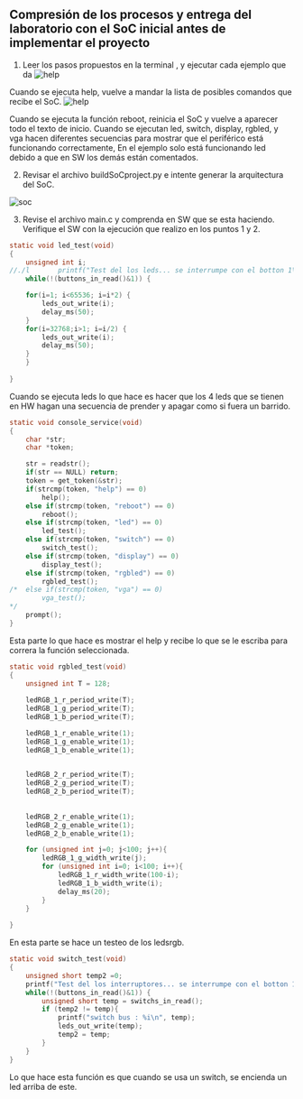 ## Compresión de los procesos y entrega del laboratorio con el SoC inicial antes de implementar el proyecto

1. Leer los pasos propuestos en la terminal , y ejecutar cada ejemplo que da
![help](https://github.com/unal-edigital2-labs/lab03-2022-2-grupo07-22-2/blob/main/help.png)

Cuando se ejecuta help, vuelve a mandar la lista de posibles comandos que recibe el SoC.
![help](https://github.com/unal-edigital2-labs/lab03-2022-2-grupo07-22-2/blob/main/reboot.png)

Cuando se ejecuta la función reboot, reinicia el SoC y vuelve a aparecer todo el texto de inicio.
Cuando se ejecutan led, switch, display, rgbled, y vga hacen diferentes secuencias para mostrar que el periférico está funcionando correctamente, En el ejemplo solo está funcionando led debido a que en SW los demás están comentados. 


2. Revisar el archivo buildSoCproject.py e intente generar la arquitectura del SoC.

![soc](https://github.com/unal-edigital2-labs/lab03-2022-2-grupo07-22-2/blob/main/hardware%20soc.png)

3. Revise el archivo main.c y comprenda en SW que se esta haciendo. Verifique el SW con la ejecución que realizo en los puntos 1 y 2.
```C
static void led_test(void)
{
	unsigned int i;
//./l		printf("Test del los leds... se interrumpe con el botton 1\n");
	while(!(buttons_in_read()&1)) {

	for(i=1; i<65536; i=i*2) {
		leds_out_write(i);
		delay_ms(50);
	}
	for(i=32768;i>1; i=i/2) {
		leds_out_write(i);
		delay_ms(50);
	}
	}
	
}
```
Cuando se ejecuta leds lo que hace es hacer que los 4 leds que se tienen en HW hagan una secuencia de prender y apagar como si fuera un barrido.

```C
static void console_service(void)
{
	char *str;
	char *token;

	str = readstr();
	if(str == NULL) return;
	token = get_token(&str);
	if(strcmp(token, "help") == 0)
		help();
	else if(strcmp(token, "reboot") == 0)
		reboot();
	else if(strcmp(token, "led") == 0)
		led_test();
	else if(strcmp(token, "switch") == 0)
		switch_test();
	else if(strcmp(token, "display") == 0)
		display_test();
	else if(strcmp(token, "rgbled") == 0)
		rgbled_test();
/*	else if(strcmp(token, "vga") == 0)
		vga_test();
*/
	prompt();
}

```
Esta parte lo que hace es mostrar el help y recibe lo que se le escriba para correra la función seleccionada.

```C
static void rgbled_test(void)
{
	unsigned int T = 128;
	
	ledRGB_1_r_period_write(T);
	ledRGB_1_g_period_write(T);
	ledRGB_1_b_period_write(T);

	ledRGB_1_r_enable_write(1);
	ledRGB_1_g_enable_write(1);
	ledRGB_1_b_enable_write(1);

	
	ledRGB_2_r_period_write(T);
	ledRGB_2_g_period_write(T);
	ledRGB_2_b_period_write(T);
	
	
	ledRGB_2_r_enable_write(1);
	ledRGB_2_g_enable_write(1);
	ledRGB_2_b_enable_write(1);

	for (unsigned int j=0; j<100; j++){
		ledRGB_1_g_width_write(j);
		for (unsigned int i=0; i<100; i++){
			ledRGB_1_r_width_write(100-i);
			ledRGB_1_b_width_write(i);	
			delay_ms(20);
		}	
	}
	
}

```
En esta parte se hace un testeo de los ledsrgb.

```C
static void switch_test(void)
{
	unsigned short temp2 =0;
	printf("Test del los interruptores... se interrumpe con el botton 1\n");
	while(!(buttons_in_read()&1)) {
		unsigned short temp = switchs_in_read();
		if (temp2 != temp){
			printf("switch bus : %i\n", temp);
			leds_out_write(temp);
			temp2 = temp;
		}
	}
}

```
Lo que hace esta función es que cuando se usa un switch, se encienda un led arriba de este.
